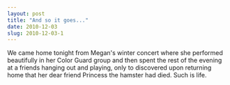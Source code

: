 ```yaml
---
layout: post
title: "And so it goes..."
date: 2010-12-03
slug: 2010-12-03-1
---
```


We came home tonight from Megan&apos;s winter concert where she performed beautifully in her Color Guard group and then spent the rest of the evening at a friends hanging out and playing, only to discovered upon returning home that her dear friend Princess the hamster had died.  Such is life.<br />
